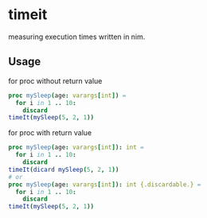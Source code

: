 # timeit
measuring execution times written in nim.
## Usage
for proc without return value
```nim
proc mySleep(age: varargs[int]) = 
  for i in 1 .. 10:
    discard
timeIt(mySleep(5, 2, 1))
```
for proc with return value
```nim
proc mySleep(age: varargs[int]): int = 
  for i in 1 .. 10:
    discard
timeIt(dicard mySleep(5, 2, 1))
# or
proc mySleep(age: varargs[int]): int {.discardable.} = 
  for i in 1 .. 10:
    discard
timeIt(mySleep(5, 2, 1)) 
```
